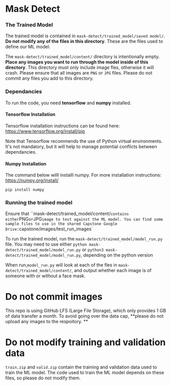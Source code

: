 # Mask Detect

### The Trained Model

The trained model is contained in `mask-detect/trained_model/saved model/`. **Do not modify any of the files in this directory**. These are the files used to define our ML model.

The `mask-detect/trained_model/content/` directory is intentionally empty. **Place any images you want to run through the model inside of this directory**. This directory must only include image fles, otherwise it will crash. Please ensure that all images are `PNG` or `JPG` files. Please do not commit any files you add to this directory.

### Dependancies

To run the code, you need **tensorflow** and **numpy** installed.

#### Tensorflow Installation

Tensorflow installation instructions can be found here: https://www.tensorflow.org/install/pip

Note that Tensorflow recommends the use of Python virtual environments. It's not mandatory, but it will help to manage potential conflicts between dependancies.

#### Numpy Installation

The command below willl installl numpy. For more installation instructions: https://numpy.org/install/

`pip install numpy`

### Running the trained model

Ensure that ``mask-detect/trained_model/content/` contains either `PNG` or `JPG` image to test against the ML model. You can find some sample files to use in the shared Capstone Google Drive: `capstone/images/test_run_images`

To run the trained model, run the `mask-detect/trained_model/model_run.py` file. You may need to use either `python mask-detect/trained_model/model_run.py` or `python3 mask-detect/trained_model/model_run.py`, depending on the python version

When run,`model_run.py` will look at each of the fles in `mask-detect/trained_model/content/`, and output whether each image is of someone with or without a face mask.

# Do not commit images

This repo is using GitHub LFS (Large File Storage), which only provides 1 GB of data transfer a month. To avoid going over the data cap, **please do not upload any images to the respoitory. **

# Do not modify training and validation data

`train.zip` and `valid.zip` contain the training and validation data used to train the ML model. The code used to train the ML model depends on these files, so please do not modify them.